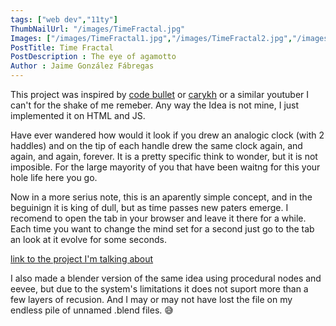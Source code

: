 ```yaml
---
tags: ["web dev","11ty"]
ThumbNailUrl: "/images/TimeFractal.jpg"
Images: ["/images/TimeFractal1.jpg","/images/TimeFractal2.jpg","/images/TimeFractal3.jpg","/images/TimeFractal4.jpg","/images/TimeFractal6.jpg","/images/TimeFractal7.jpg"]
PostTitle: Time Fractal
PostDescription : The eye of agamotto
Author : Jaime González Fábregas
---
```


This project was inspired by [code bullet](https://www.youtube.com/channel/UC0e3QhIYukixgh5VVpKHH9Q) or [carykh](https://www.youtube.com/channel/UC9z7EZAbkphEMg0SP7rw44A) or a similar youtuber I can't for the shake of me remeber. Any way the Idea is not mine, I just implemented it on HTML and JS. 

Have ever wandered how would it look if you drew an analogic clock (with 2 haddles) and on the tip of each handle drew the same clock again, and again, and again, forever. It is a pretty specific think to wonder, but it is not imposible. For the large mayority of you that have been waitng for this your hole life here you go.

Now in a more serius note, this is an aparently simple concept, and in the beguinign it is king of dull, but as time passes new paters emerge. I recomend to open the tab in your browser and leave it there for a while. Each time you want to change the mind set for a second just go to the tab an look at it evolve for some seconds.

[link to the project I'm talking about](https://dirigity.github.io/htmlProyects/TimeFractal/)

I also made a blender version of the same idea using procedural nodes and eevee, but due to the system's limitations it does not suport more than a few layers of recusion. And I may or may not have lost the file on my endless pile of unnamed .blend files. 😅


